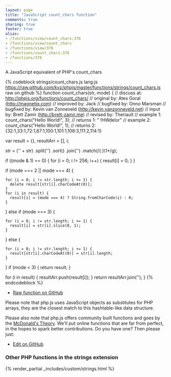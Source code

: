 ```yaml
---
layout: page
title: "JavaScript count_chars function"
comments: true
sharing: true
footer: true
alias:
- /functions/view/count_chars:376
- /functions/view/count_chars
- /functions/view/376
- /functions/count_chars:376
- /functions/376
---
```

<!-- Generated by Rakefile:build -->
A JavaScript equivalent of PHP's count_chars

{% codeblock strings/count_chars.js lang:js https://raw.github.com/kvz/phpjs/master/functions/strings/count_chars.js raw on github %}
function count_chars(str, mode) {
  //  discuss at: http://phpjs.org/functions/count_chars/
  // original by: Ates Goral (http://magnetiq.com)
  // improved by: Jack
  // bugfixed by: Onno Marsman
  // bugfixed by: Kevin van Zonneveld (http://kevin.vanzonneveld.net)
  //    input by: Brett Zamir (http://brett-zamir.me)
  //  revised by: Theriault
  //   example 1: count_chars("Hello World!", 3);
  //   returns 1: " !HWdelor"
  //   example 2: count_chars("Hello World!", 1);
  //   returns 2: {32:1,33:1,72:1,87:1,100:1,101:1,108:3,111:2,114:1}

  var result = {},
    resultArr = [],
    i;

  str = ('' + str)
    .split('')
    .sort()
    .join('')
    .match(/(.)\1*/g);

  if ((mode & 1) == 0) {
    for (i = 0; i != 256; i++) {
      result[i] = 0;
    }
  }

  if (mode === 2 || mode === 4) {

    for (i = 0; i != str.length; i += 1) {
      delete result[str[i].charCodeAt(0)];
    }
    for (i in result) {
      result[i] = (mode === 4) ? String.fromCharCode(i) : 0;
    }

  } else if (mode === 3) {

    for (i = 0; i != str.length; i += 1) {
      result[i] = str[i].slice(0, 1);
    }

  } else {

    for (i = 0; i != str.length; i += 1) {
      result[str[i].charCodeAt(0)] = str[i].length;
    }

  }
  if (mode < 3) {
    return result;
  }

  for (i in result) {
    resultArr.push(result[i]);
  }
  return resultArr.join('');
}
{% endcodeblock %}

 - [Raw function on GitHub](https://github.com/kvz/phpjs/blob/master/functions/strings/count_chars.js)

Please note that php.js uses JavaScript objects as substitutes for PHP arrays, they are 
the closest match to this hashtable-like data structure. 

Please also note that php.js offers community built functions and goes by the 
[McDonald's Theory](https://medium.com/what-i-learned-building/9216e1c9da7d). We'll put online 
functions that are far from perfect, in the hopes to spark better contributions. 
Do you have one? Then please just: 

 - [Edit on GitHub](https://github.com/kvz/phpjs/edit/master/functions/strings/count_chars.js)


### Other PHP functions in the strings extension
{% render_partial _includes/custom/strings.html %}

